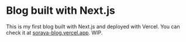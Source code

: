# Blog built with Next.js

This is my first blog built with Next.js and deployed with Vercel. You can check it at <a href="soraya-blog.vercel.app">soraya-blog.vercel.app</a>.
WIP.